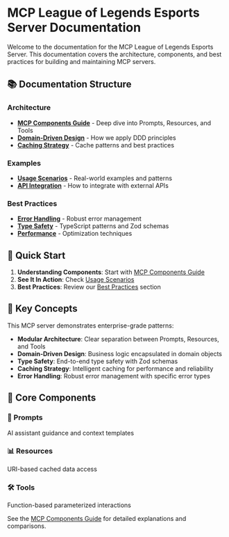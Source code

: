 # MCP League of Legends Esports Server Documentation

Welcome to the documentation for the MCP League of Legends Esports Server. This documentation covers the architecture, components, and best practices for building and maintaining MCP servers.

## 📚 Documentation Structure

### Architecture

- [**MCP Components Guide**](./architecture/mcp-components.md) - Deep dive into Prompts, Resources, and Tools
- [**Domain-Driven Design**](./architecture/ddd-patterns.md) - How we apply DDD principles
- [**Caching Strategy**](./architecture/caching.md) - Cache patterns and best practices

### Examples

- [**Usage Scenarios**](./examples/usage-scenarios.md) - Real-world examples and patterns
- [**API Integration**](./examples/api-integration.md) - How to integrate with external APIs

### Best Practices

- [**Error Handling**](./best-practices/error-handling.md) - Robust error management
- [**Type Safety**](./best-practices/type-safety.md) - TypeScript patterns and Zod schemas
- [**Performance**](./best-practices/performance.md) - Optimization techniques

## 🚀 Quick Start

1. **Understanding Components**: Start with [MCP Components Guide](./architecture/mcp-components.md)
2. **See It In Action**: Check [Usage Scenarios](./examples/usage-scenarios.md)
3. **Best Practices**: Review our [Best Practices](./best-practices/) section

## 🎯 Key Concepts

This MCP server demonstrates enterprise-grade patterns:

- **Modular Architecture**: Clear separation between Prompts, Resources, and Tools
- **Domain-Driven Design**: Business logic encapsulated in domain objects
- **Type Safety**: End-to-end type safety with Zod schemas
- **Caching Strategy**: Intelligent caching for performance and reliability
- **Error Handling**: Robust error management with specific error types

## 📖 Core Components

### 🤖 Prompts

AI assistant guidance and context templates

### 📊 Resources

URI-based cached data access

### 🛠️ Tools

Function-based parameterized interactions

See the [MCP Components Guide](./architecture/mcp-components.md) for detailed explanations and comparisons.

